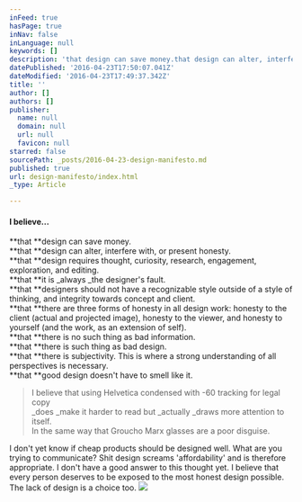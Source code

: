 ```yaml
---
inFeed: true
hasPage: true
inNav: false
inLanguage: null
keywords: []
description: 'that design can save money.that design can alter, interfere with, or present honesty.that design requires thought, curiosity, research, engagement, exploration, and editing.that it is always the designer’s fault.that designers should not have a recognizable style outside of a style of thinking, and integrity towards concept and client.that there are three forms of honesty in all design work: honesty to the client (actual and projected image), honesty to the viewer, and honesty to yourself (and the work, as an extension of self).that there is no such thing as bad information.that there is such thing as bad design.that there is subjectivity. This is where a strong understanding of all perspectives is necessary.that good design doesn’t have to smell like it.'
datePublished: '2016-04-23T17:50:07.041Z'
dateModified: '2016-04-23T17:49:37.342Z'
title: ''
author: []
authors: []
publisher:
  name: null
  domain: null
  url: null
  favicon: null
starred: false
sourcePath: _posts/2016-04-23-design-manifesto.md
published: true
url: design-manifesto/index.html
_type: Article

---
```

#### I believe...

**that **design can save money.  
**that **design can alter, interfere with, or present honesty.  
**that **design requires thought, curiosity, research, engagement, exploration, and editing.  
**that **it is _always _the designer's fault.  
**that **designers should not have a recognizable style outside of a style of thinking, and integrity towards concept and client.  
**that **there are three forms of honesty in all design work: honesty to the client (actual and projected image), honesty to the viewer, and honesty to yourself (and the work, as an extension of self).  
**that **there is no such thing as bad information.  
**that **there is such thing as bad design.  
**that **there is subjectivity. This is where a strong understanding of all perspectives is necessary.  
**that **good design doesn't have to smell like it.

> I believe that using Helvetica condensed with -60 tracking for legal copy  
> _does _make it harder to read but _actually _draws more attention to itself.  
> In the same way that Groucho Marx glasses are a poor disguise.

I don't yet know if cheap products should be designed well. What are you trying to communicate? Shit design screams 'affordability' and is therefore appropriate. I don't have a good answer to this thought yet. I believe that every person deserves to be exposed to the most honest design possible. The lack of design is a choice too.
![](https://the-grid-user-content.s3-us-west-2.amazonaws.com/278e3549-775f-4a66-be4c-2167eb8890e7.png)